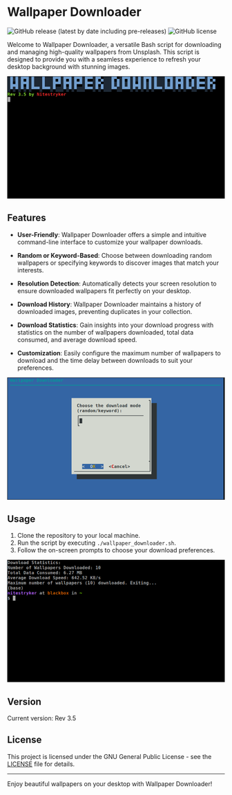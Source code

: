 # Wallpaper Downloader

![GitHub release (latest by date including pre-releases)](https://img.shields.io/github/v/release/nitestryker/bash-wallpaper-downloader)
![GitHub license](https://img.shields.io/github/license/nitestryker/bash-wallpaper-downloader)

Welcome to Wallpaper Downloader, a versatile Bash script for downloading and managing high-quality wallpapers from Unsplash. This script is designed to provide you with a seamless experience to refresh your desktop background with stunning images.

![Screenshot 1](https://github.com/nitestryker/bash-wallpaper-downloader/raw/main/screenshots/wd1.png)

## Features

- **User-Friendly**: Wallpaper Downloader offers a simple and intuitive command-line interface to customize your wallpaper downloads.

- **Random or Keyword-Based**: Choose between downloading random wallpapers or specifying keywords to discover images that match your interests.

- **Resolution Detection**: Automatically detects your screen resolution to ensure downloaded wallpapers fit perfectly on your desktop.

- **Download History**: Wallpaper Downloader maintains a history of downloaded images, preventing duplicates in your collection.

- **Download Statistics**: Gain insights into your download progress with statistics on the number of wallpapers downloaded, total data consumed, and average download speed.

- **Customization**: Easily configure the maximum number of wallpapers to download and the time delay between downloads to suit your preferences.

![Screenshot 2](https://github.com/nitestryker/bash-wallpaper-downloader/raw/main/screenshots/wd2.png)

## Usage

1. Clone the repository to your local machine.
2. Run the script by executing `./wallpaper_downloader.sh`.
3. Follow the on-screen prompts to choose your download preferences.

![Screenshot 3](https://github.com/nitestryker/bash-wallpaper-downloader/raw/main/screenshots/wd4.png)

## Version

Current version: Rev 3.5

## License

This project is licensed under the GNU General Public License - see the [LICENSE](LICENSE) file for details.

---

Enjoy beautiful wallpapers on your desktop with Wallpaper Downloader!

